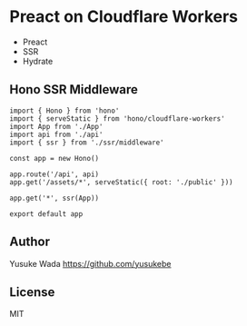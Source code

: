# Preact on Cloudflare Workers

* Preact
* SSR
* Hydrate

## Hono SSR Middleware

```tsx
import { Hono } from 'hono'
import { serveStatic } from 'hono/cloudflare-workers'
import App from './App'
import api from './api'
import { ssr } from './ssr/middleware'

const app = new Hono()

app.route('/api', api)
app.get('/assets/*', serveStatic({ root: './public' }))

app.get('*', ssr(App))

export default app
```

## Author

Yusuke Wada <https://github.com/yusukebe>

## License

MIT
